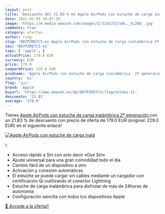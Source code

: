 ```yaml
---
layout: post
title: 'Descuento del 21.83 % en Apple AirPods con estuche de carga inalá'
date: 2021-02-09 10:07:20
image: 'https://m.media-amazon.com/images/I/315UJ31ts0L._SL200_.jpg'
comments: true
category: ofertas
author: ring
slug: 'B07PZRD7C5-es Apple AirPods con estuche de carga inalámbrica 2ª generación'
sku: 'B07PZRD7C5-es'
tags: [ 'apple', ]
actualPrice: 179.0 EUR
currency: EUR
price: 179.0
comparePrice: 229.0 EUR
prodname: 'Apple AirPods con estuche de carga inalámbrica  2ª generación '
country: 'es'
flag: '🇪🇸'
brand: 'Apple'
buyurl: 'https://www.amazon.es/dp/B07PZRD7C5/?tag=tolees-21'
descuento: '21.83'
average: '179.0'
---
```


Tienes [Apple AirPods con estuche de carga inalámbrica  2ª generación ](https://www.amazon.es/dp/B07PZRD7C5/?tag=tolees-21) con un 21.83 % de descuento con precio de oferta de 179.0 EUR (original: 229.0 EUR) en el siguiente enlace!

[![Apple AirPods con estuche de carga inalá](https://m.media-amazon.com/images/I/315UJ31ts0L._SL200_.jpg)](https://www.amazon.es/dp/B07PZRD7C5/?tag=tolees-21)

ℹ️:

- Acceso rápido a Siri con solo decir «Oye Siri»
- Ajuste universal para una gran comodidad todo el día
- Cambio fácil de un dispositivo a otro
- Activación y conexión automáticas
- El estuche se puede cargar sin cables mediante un cargador con certificación Qi outilizando el conector Lightning
- Estuche de carga inalámbrica para disfrutar de más de 24horas de autonomía
- Configuración sencilla con todos tus dispositivos Apple

[🛒 Accede a la oferta!!](https://www.amazon.es/dp/B07PZRD7C5/?tag=tolees-21)
